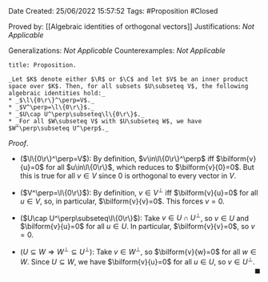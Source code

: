 <br />
<br />

Date Created: 25/06/2022 15:57:52
Tags: #Proposition #Closed

Proved by: [[Algebraic identities of orthogonal vectors]]
Justifications: _Not Applicable_

Generalizations: _Not Applicable_
Counterexamples: _Not Applicable_

``` ad-Proposition
title: Proposition.

_Let $K$ denote either $\R$ or $\C$ and let $V$ be an inner product space over $K$. Then, for all subsets $U\subseteq V$, the following algebraic identities hold:_
* _$\l\{0\r\}^\perp=V$._
* _$V^\perp=\l\{0\r\}$._
* _$U\cap U^\perp\subseteq\l\{0\r\}$._
* _For all $W\subseteq V$ with $U\subseteq W$, we have $W^\perp\subseteq U^\perp$._

```

_Proof_. 
* ($\l\{0\r\}^\perp=V$): By definition, $v\in\l\{0\r\}^\perp$ iff $\bilform{v}{u}=0$ for all $u\in\l\{0\r\}$, which reduces to $\bilform{v}{0}=0$. But this is true for all $v\in V$ since $0$ is orthogonal to every vector in $V$.

* ($V^\perp=\l\{0\r\}$): By definition, $v\in V^\perp$ iff $\bilform{v}{u}=0$ for all $u\in V$, so, in particular, $\bilform{v}{v}=0$. This forces $v=0$.
* ($U\cap U^\perp\subseteq\l\{0\r\}$): Take $v\in U\cap U^\perp$, so $v\in U$ and $\bilform{v}{u}=0$ for all $u\in U$. In particular, $\bilform{v}{v}=0$, so $v=0$.
* ($U\subseteq W\Rightarrow W^\perp\subseteq U^\perp$): Take $v\in W^\perp$, so $\bilform{v}{w}=0$ for all $w\in W$. Since $U\subseteq W$, we have $\bilform{v}{u}=0$ for all $u\in U$, so $v\in U^\perp$.<span style="float:right;">$\blacksquare$</span>
